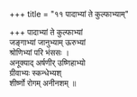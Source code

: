 +++
title = "११ पादाभ्यां ते कुल्फाभ्याम्"

+++
पादाभ्यां ते कुल्फाभ्यां  
जङ्गाभ्यां जानुभ्याम् ऊरुभ्यां  
श्रोणिभ्यां परि भंससः ।  
अनूक्याद् अर्षणीर् उष्णिहाभ्यो  
ग्रीवाभ्यः स्कन्धेभ्यश्  
शीर्ष्णो रोगम् अनीनशम् ॥